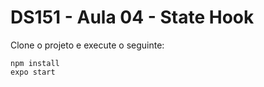 # DS151 - Aula 04 - State Hook

Clone o projeto e execute o seguinte:

```
npm install
expo start
```
